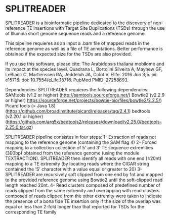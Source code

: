 # SPLITREADER

SPLITREADER is a bioinformatic pipeline dedicated to the discovery of non-reference TE insertions with Target Site Duplications (TSDs) through the use of Illumina short genome sequence reads and a reference genome.

This pipeline requieres as an input a .bam file of mapped reads in the reference genome as well as a file of TE annotations. Better performance is obtained if the expected size for the TSDs are also provided.

If you use this software, please cite:
The Arabidopsis thaliana mobilome and its impact at the species level. Quadrana L, Bortolini Silveira A, Mayhew GF, LeBlanc C, Martienssen RA, Jeddeloh JA, Colot V. 
Elife. 2016 Jun 3;5. pii: e15716. doi: 10.7554/eLife.15716. PubMed PMID: 27258693.


Dependencies:
SPLITREADER requieres the following dependencies:
SAMtools (v1.2 or higher) (http://samtools.sourceforge.net/)
Bowtie2 (v2.2.9 or higher) https://sourceforge.net/projects/bowtie-bio/files/bowtie2/2.2.5/)
Picard tools (> Java 1.8) (https://github.com/broadinstitute/picard/releases/tag/2.4.1)
bedtools (v2.20.1 or higher) (https://github.com/arq5x/bedtools2/releases/download/v2.25.0/bedtools-2.25.0.tar.gz)


SPLITREADER pipeline consistes in four steps: 
1- Extraction of reads not mapping to the reference genome (containing the SAM flag 4) 
2- Forced mapping to a collection collection of 5’ and 3’ TE sequence extremities (300bp) obtained from the reference genome (using the module TEXTRACTION). SPLITREADER then identify all reads with one end (≥20nt) mapping to a TE extremity (by locating reads where the CIGAR string contained the ‘S’ character with a value equal or greater to 20)
3- SPLITREADER are recursively soft clipped from one end by 1nt and mapped to the provided reference genome using Bowtie2 until the soft-clipped read length reached 20nt.
4- Read clusters composed of predefined number of reads clipped from the same extremity and overlapping with read clusters composed of reads clipped from the other extremity were taken to indicate the presence of a bona fide TE insertion only if the size of the overlap was equal or less than 2-fold longer than that reported for TSDs for the corresponding TE family
